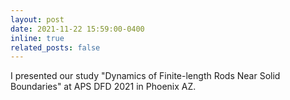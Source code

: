 ```yaml
---
layout: post
date: 2021-11-22 15:59:00-0400
inline: true
related_posts: false
---
```


I presented our study "Dynamics of Finite-length Rods Near Solid Boundaries" at APS DFD 2021 in Phoenix AZ. 
